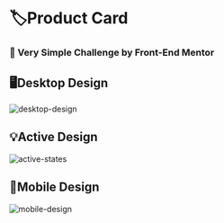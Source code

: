 # 🏷️Product Card
### 📌 Very Simple Challenge by Front-End Mentor
## 🖥️Desktop Design
![desktop-design](https://github.com/user-attachments/assets/fb116658-a88e-4e62-8bf4-a81fb87999a3)
## 💡Active Design
![active-states](https://github.com/user-attachments/assets/ecbb6ffe-0146-41ee-8fc9-2419feafdf94)
## 📱Mobile Design
![mobile-design](https://github.com/user-attachments/assets/4bf084be-404b-472b-88b8-4d5a360011fe)
